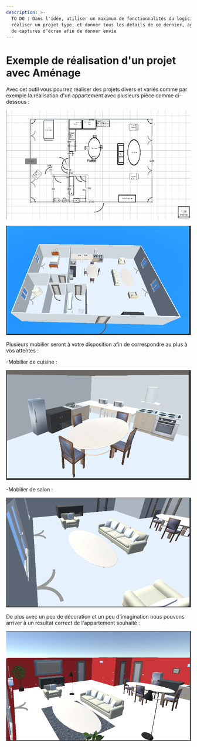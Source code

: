 ```yaml
---
description: >-
  TO DO : Dans l'idée, utiliser un maximum de fonctionnalités du logiciel pour
  réaliser un projet type, et donner tous les détails de ce dernier, agrémenté
  de captures d'écran afin de donner envie
---
```


# Exemple de réalisation d'un projet avec Aménage

Avec cet outil vous pourrez réaliser des projets divers et variés comme par exemple la réalisation d'un appartement avec plusieurs pièce comme ci-dessous :



![Vue 2D du projet](.gitbook/assets/image%20%2825%29.png)

![Vue 3D du projet](.gitbook/assets/image%20%2833%29.png)

Plusieurs mobilier seront à votre disposition afin de correspondre au plus à vos attentes : 

-Mobilier de cuisine :

![](.gitbook/assets/image%20%2829%29.png)

-Mobilier de salon :

![](.gitbook/assets/image%20%287%29.png)

De plus avec un peu de décoration et un peu d'imagination nous pouvons arriver à un résultat correct de l'appartement souhaité : 

![](.gitbook/assets/image%20%2824%29.png)



